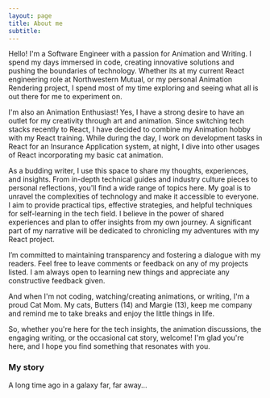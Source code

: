 ```yaml
---
layout: page
title: About me
subtitle: 
---
```


Hello! I'm a Software Engineer with a passion for Animation and Writing. I spend my days immersed in code, creating innovative solutions and pushing the boundaries of technology. Whether its at my current React engineering role at Northwestern Mutual, or my personal Animation Rendering project, I spend most of my time exploring and seeing what all is out there for me to experiment on.

I'm also an Animation Enthusiast! Yes, I have a strong desire to have an outlet for my creativity through art and animation. Since switching tech stacks recently to React, I have decided to combine my Animation hobby with my React training. While during the day, I work on development tasks in React for an Insurance Application system, at night, I dive into other usages of React incorporating my basic cat animation. 

As a budding writer, I use this space to share my thoughts, experiences, and insights. From in-depth technical guides and industry culture pieces to personal reflections, you'll find a wide range of topics here. My goal is to unravel the complexities of technology and make it accessible to everyone. I aim to provide practical tips, effective strategies, and helpful techniques for self-learning in the tech field. I believe in the power of shared experiences and plan to offer insights from my own journey. A significant part of my narrative will be dedicated to chronicling my adventures with my React project. 

I’m committed to maintaining transparency and fostering a dialogue with my readers. Feel free to leave comments or feedback on any of my projects listed. I am always open to learning new things and appreciate any constructive feedback given.

And when I'm not coding, watching/creating animations, or writing, I'm a proud Cat Mom. My cats, Butters (14) and Margie (13), keep me company and remind me to take breaks and enjoy the little things in life.

So, whether you're here for the tech insights, the animation discussions, the engaging writing, or the occasional cat story, welcome! I'm glad you're here, and I hope you find something that resonates with you.

### My story

A long time ago in a galaxy far, far away...
